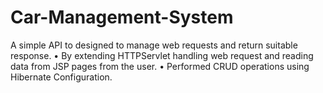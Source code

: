 # Car-Management-System
A simple API to designed to manage web requests and return suitable response.
• By extending HTTPServlet handling web request and reading data from JSP pages from the user. 
• Performed CRUD operations using Hibernate Configuration. 
